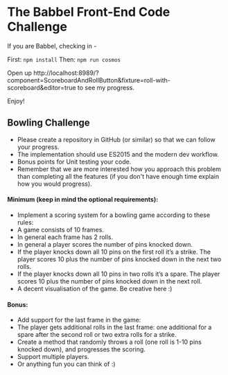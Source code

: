 # The Babbel Front-End Code Challenge

If you are Babbel, checking in -

First: ``` npm install ```
Then: ``` npm run cosmos ```
 
 Open up http://localhost:8989/?component=ScoreboardAndRollButton&fixture=roll-with-scoreboard&editor=true to see my progress.

Enjoy!

## Bowling Challenge

* Please create a repository in GitHub (or similar) so that we can follow your progress. 
* The implementation should use ES2015 and the modern dev workflow. 
* Bonus points for Unit testing your code. 
* Remember that we are more interested how you approach this problem than completing all the features (if you don't have enough time explain how you would progress).

#### Minimum (keep in mind the optional requirements):
* Implement a scoring system for a bowling game according to these rules: 
 * A game consists of 10 frames. 
 * In general each frame has 2 rolls. 
 * In general a player scores the number of pins knocked down. 
 * If the player knocks down all 10 pins on the first roll it’s a strike. The player scores 10 plus the number of pins knocked down in the next two rolls. 
 * If the player knocks down all 10 pins in two rolls it’s a spare. The player scores 10 plus the number of pins knocked down in the next roll. 
* A decent visualisation of the game. Be creative here :)

#### Bonus:

* Add support for the last frame in the game: 
 * The player gets additional rolls in the last frame: one additional for a spare after the second roll or two extra rolls for a strike. 
* Create a method that randomly throws a roll (one roll is 1-10 pins knocked down), and progresses the scoring. 
* Support multiple players. 
* Or anything fun you can think of :)
